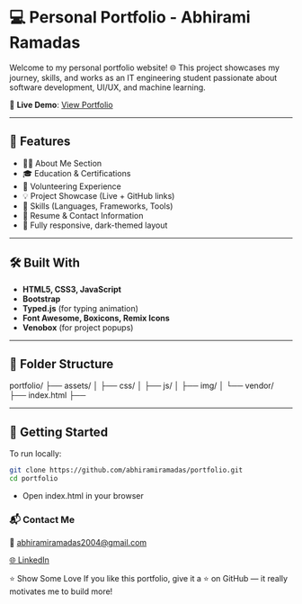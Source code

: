 # 💻 Personal Portfolio - Abhirami Ramadas

Welcome to my personal portfolio website! 🌐 This project showcases my journey, skills, and works as an IT engineering student passionate about software development, UI/UX, and machine learning.

🔗 **Live Demo**: [View Portfolio](https://abhiramiramadas.github.io/portfolio)

---

## 📌 Features

- 🧑‍💼 About Me Section
- 🎓 Education & Certifications
- 💼 Volunteering Experience
- 💡 Project Showcase (Live + GitHub links)
- 🧠 Skills (Languages, Frameworks, Tools)
- 📄 Resume & Contact Information
- 🌙 Fully responsive, dark-themed layout

---

## 🛠️ Built With

- **HTML5, CSS3, JavaScript**
- **Bootstrap**
- **Typed.js** (for typing animation)
- **Font Awesome, Boxicons, Remix Icons**
- **Venobox** (for project popups)

---

## 📁 Folder Structure

portfolio/ ├── assets/ │ ├── css/ │ ├── js/ │ ├── img/ │ └── vendor/ ├── index.html ├──


---

## 🚀 Getting Started

To run locally:

```bash
git clone https://github.com/abhiramiramadas/portfolio.git
cd portfolio
```
- Open index.html in your browser

### 📬 Contact Me
📧 abhiramiramadas2004@gmail.com

[🌐 LinkedIn](https://www.linkedin.com/in/abhiramiramadas)

⭐️ Show Some Love
If you like this portfolio, give it a ⭐️ on GitHub — it really motivates me to build more!
